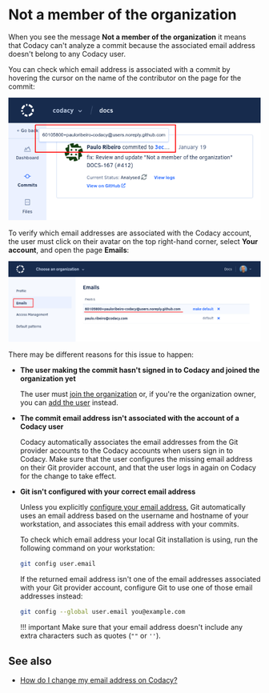 # Not a member of the organization

When you see the message **Not a member of the organization** it means that Codacy can't analyze a commit because the associated email address doesn't belong to any Codacy user.

You can check which email address is associated with a commit by hovering the cursor on the name of the contributor on the page for the commit:

![Checking the email address for a commit](images/not-a-member-of-the-organization-commit.png)

To verify which email addresses are associated with the Codacy account, the user must click on their avatar on the top right-hand corner, select **Your account**, and open the page **Emails**:

![Email addresses associated with a user account](images/not-a-member-of-the-organization-account.png)

There may be different reasons for this issue to happen:

-   **The user making the commit hasn't signed in to Codacy and joined the organization yet**

    The user must [join the organization](../../organizations/managing-people.md#joining) or, if you're the organization owner, you can [add the user](../../organizations/managing-people.md#adding-people) instead.

-   **The commit email address isn't associated with the account of a Codacy user**

    Codacy automatically associates the email addresses from the Git provider accounts to the Codacy accounts when users sign in to Codacy. Make sure that the user configures the missing email address on their Git provider account, and that the user logs in again on Codacy for the change to take effect.

-   **Git isn't configured with your correct email address**

    Unless you explicitly [configure your email address](https://git-scm.com/docs/git-config#Documentation/git-config.txt-useremail), Git automatically uses an email address based on the username and hostname of your workstation, and associates this email address with your commits.

    To check which email address your local Git installation is using, run the following command on your workstation:

    ```bash
    git config user.email
    ```

    If the returned email address isn't one of the email addresses associated with your Git provider account, configure Git to use one of those email addresses instead:

    ```bash
    git config --global user.email you@example.com
    ```

    !!! important
        Make sure that your email address doesn't include any extra characters such as quotes (`""` or `''`).

## See also

-   [How do I change my email address on Codacy?](../general/how-do-i-change-my-email-address-on-codacy.md)
